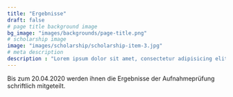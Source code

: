 ```yaml
---
title: "Ergebnisse"
draft: false
# page title background image
bg_image: "images/backgrounds/page-title.png"
# scholarship image
image: "images/scholarship/scholarship-item-3.jpg"
# meta description
description : "Lorem ipsum dolor sit amet, consectetur adipisicing elit, sed do eiusmod tempor incididunt ut labore. dolore magna aliqua. Ut enim ad minim veniam, quis nostrud."
---
```


Bis zum 20.04.2020 werden ihnen die Ergebnisse der Aufnahmeprüfung schriftlich mitgeteilt.
